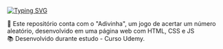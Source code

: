 <a href="https://git.io/typing-svg"><img src="https://readme-typing-svg.herokuapp.com?font=Inconsolata&size=26&pause=1000&color=7E9F82&width=435&lines=Adivinha+-+HTML%2CCSS+e+JS" alt="Typing SVG" /></a>
<div>
🔭 Este repositório conta com o "Adivinha", um jogo de acertar um número aleatório, desenvolvido em uma página web com HTML, CSS e JS
<br/>
📚 Desenvolvido durante estudo - Curso Udemy.
</div>
